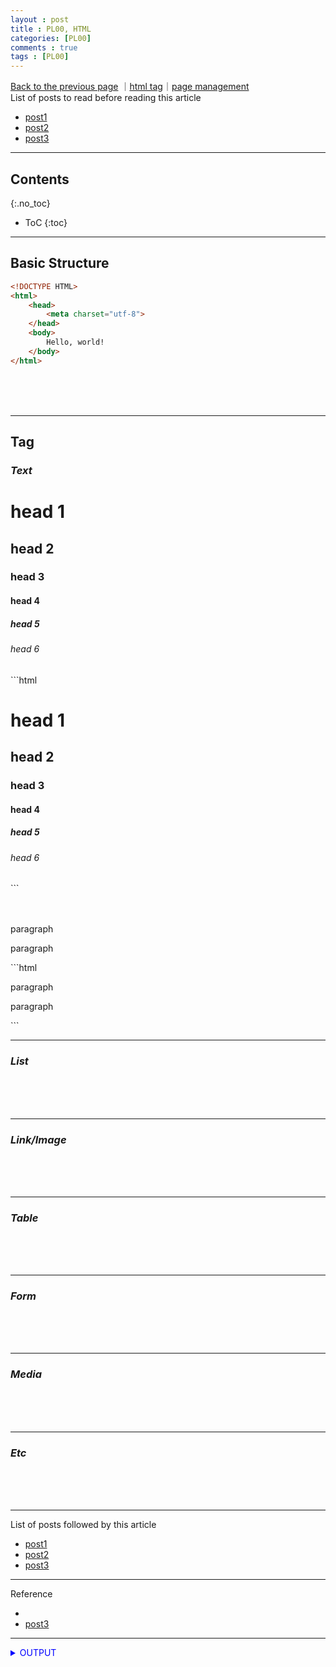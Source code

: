 ```yaml
---
layout : post
title : PL00, HTML
categories: [PL00]
comments : true
tags : [PL00]
---
```

[Back to the previous page](https://userdyk-github.github.io/Study.html) ｜<a href="https://namu.wiki/w/HTML/%ED%83%9C%EA%B7%B8#s-9" target="_blank">html tag</a>｜<a href="https://github.com/userdyk-github/userdyk-github.github.io/blob/master/_posts/PL00/2019-08-13-PL00-HTML.md" target="_blank">page management</a><br>
List of posts to read before reading this article
- <a href='https://userdyk-github.github.io/'>post1</a>
- <a href='https://userdyk-github.github.io/'>post2</a>
- <a href='https://userdyk-github.github.io/'>post3</a>

---

## Contents
{:.no_toc}

* ToC
{:toc}

<hr class="division1">

## **Basic Structure**
```html
<!DOCTYPE HTML>
<html>
    <head>
        <meta charset="utf-8">
    </head>
    <body>
        Hello, world!
    </body>
</html>
```
<br><br><br>

<hr class="division2">

## **Tag**
### ***Text***
<div class="frame1">
<h1>head 1</h1>
<h2>head 2</h2>
<h3>head 3</h3>
<h4>head 4</h4>
<h5>head 5</h5>
<h6>head 6</h6>
</div>
```html
<h1>head 1</h1>
<h2>head 2</h2>
<h3>head 3</h3>
<h4>head 4</h4>
<h5>head 5</h5>
<h6>head 6</h6>
```
<br><br><br>
<p>paragraph</p>
<p>paragraph</p>
```html
<p>paragraph</p>
<p>paragraph</p>
```


---

### ***List***

<br><br><br>

---

### ***Link/Image***

<br><br><br>

---

### ***Table***

<br><br><br>

---

### ***Form***

<br><br><br>

---

### ***Media***

<br><br><br>

---

### ***Etc***

<br><br><br>


<hr class="division1">

List of posts followed by this article
- [post1](https://userdyk-github.github.io/)
- <a href='https://userdyk-github.github.io/'>post2</a>
- <a href='https://userdyk-github.github.io/'>post3</a>

---

Reference
- <a href='' target="_blank"></a>
- <a href='https://userdyk-github.github.io/'>post3</a>

---

<details markdown="1">
<summary class='jb-small' style="color:blue">OUTPUT</summary>
<hr class='division3'>
    <details markdown="1">
    <summary class='jb-small' style="color:red">OUTPUT</summary>
    <hr class='division3_1'>
    <hr class='division3_1'>
    </details>
<hr class='division3'>
</details>



